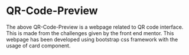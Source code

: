 # QR-Code-Preview
The above QR-Code-Preview is a webpage related to QR code interface. This is made from the challenges given by the front end mentor. This webpage has been developed using bootstrap css framework with the usage of card component.
